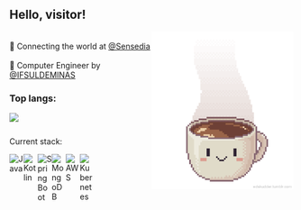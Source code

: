 ## Hello, visitor!

<img align= "right" width="50%" src=coffee_mug.gif/>

<br/>💼 Connecting the world at [@Sensedia](https://www.sensedia.com.br/produtos/open-insurance) <br/>
<br/>🚀 Computer Engineer by [@IFSULDEMINAS](https://portal.pcs.ifsuldeminas.edu.br/cursos-superiores/bacharelado/engenharia-da-computacao) <br/>

### Top langs:
<img height="180em" src="https://github-readme-stats.vercel.app/api/top-langs/?username=devtonin&layout=compact&langs_count=7"/>

###
 Current stack:

<p>
   <img align="left" alt="Java" width="25px" src="https://user-images.githubusercontent.com/32443720/112219266-83441600-8c03-11eb-86db-9a02da9ea3ef.png"/>
   <img align="left" alt="Kotlin" width="25px" src="https://www.svgrepo.com/show/373728/kotlin.svg"/>
   <img align="left" alt="Spring Boot" width="25px" src="https://devkico.itexto.com.br/wp-content/uploads/2014/08/spring-boot-project-logo.png"/>
   <img align="left" alt="MongoDB" width="25px" src="https://user-images.githubusercontent.com/12401985/69677784-80bec400-1082-11ea-89b2-b2120eb84676.png"/>
   <img align="left" alt="AWS" width="25px" src="https://cdn2.downdetector.com/static/uploads/logo/aws-logo-icon-PNG-Transparent-Background_3.png" />
   <img align="left" alt="Kubernetes" width="25px" src="https://user-images.githubusercontent.com/19824574/41482054-47a3a702-70a2-11e8-9561-de51c5f71220.png"/>
</p>
